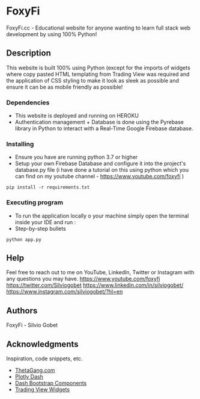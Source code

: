 # FoxyFi

FoxyFi.cc - Educational website for anyone wanting to learn full stack web development by using 100% Python!

## Description

This website is built 100% using Python (except for the imports of widgets where copy pasted HTML templating from 
Trading View was required and the application of CSS styling to make it look as sleek as possible and ensure it can be as mobile friendly as possible!

### Dependencies

* This website is deployed and running on HEROKU
* Authentication management + Database is done using the Pyrebase library in Python to interact with a Real-Time Google Firebase database.

### Installing

* Ensure you have are running python 3.7 or higher
* Setup your own Firebase Database and configure it into the project's database.py file 
 (i have done a tutorial on this using python which you can find on my youtube channel - https://www.youtube.com/foxyfi )
```
pip install -r requirements.txt
```

### Executing program

* To run the application locally o your machine simply open the terminal inside your IDE and run :
* Step-by-step bullets
```
python app.py
```

## Help

Feel free to reach out to me on YouTube, LinkedIn, Twitter or Instagram with any questions you may have.
https://www.youtube.com/foxyfi
https://twitter.com/Silviogobet
https://www.linkedin.com/in/silviogobet/
https://www.instagram.com/silviogobet/?hl=en

## Authors

FoxyFi - Silvio Gobet


## Acknowledgments

Inspiration, code snippets, etc.
* [ThetaGang.com](https://thetagang.com)
* [Plotly Dash](https://plotly.com/dash/)
* [Dash Bootstrap Components](https://dash-bootstrap-components.opensource.faculty.ai)
* [Trading View Widgets](https://www.tradingview.com/widget/)
